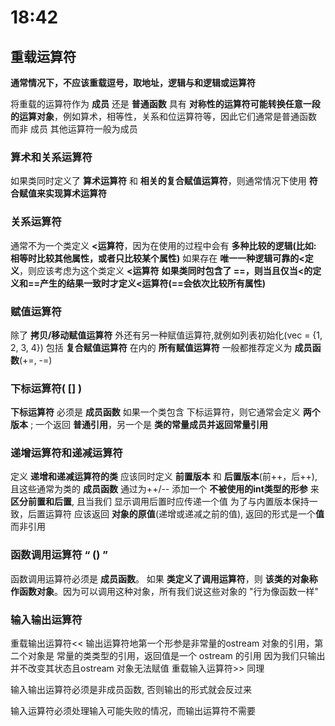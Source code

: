 # 18:42

## 重载运算符
**通常情况下，不应该重载逗号，取地址，逻辑与和逻辑或运算符**

将重载的运算符作为 **成员** 还是 **普通函数**
具有 **对称性的运算符可能转换任意一段的运算对象**，例如算术，相等性，关系和位运算符等，因此它们通常是普通函数 而非 成员
其他运算符一般为成员
    
### 算术和关系运算符
如果类同时定义了 **算术运算符** 和 **相关的复合赋值运算符**，则通常情况下使用 **符合赋值来实现算术运算符**

### 关系运算符
通常不为一个类定义 **<运算符**，因为在使用的过程中会有 **多种比较的逻辑(比如: 相等时比较其他属性，或者只比较某个属性)**
如果存在 **唯一一种逻辑可靠的<定义**，则应该考虑为这个类定义 **<运算符**
**如果类同时包含了 ==，则当且仅当<的定义和==产生的结果一致时才定义<运算符(==会依次比较所有属性)**

### 赋值运算符
除了 **拷贝/移动赋值运算符** 外还有另一种赋值运算符,就例如列表初始化(vec = {1, 2, 3, 4})
包括 **复合赋值运算符** 在内的 **所有赋值运算符** 一般都推荐定义为 **成员函数**(+=, -=)

### 下标运算符( [] )
**下标运算符** 必须是 **成员函数**
如果一个类包含 下标运算符，则它通常会定义 **两个版本** ; 一个返回 **普通引用**，另一个是 **类的常量成员并返回常量引用**

### 递增运算符和递减运算符
定义 **递增和递减运算符的类** 应该同时定义 **前置版本** 和 **后置版本**(前++，后++), 且这些通常为类的 **成员函数**
通过为++/-- 添加一个 **不被使用的int类型的形参** 来 **区分前置和后置**, 且当我们 显示调用后置时应传递一个值
为了与内置版本保持一致，后置运算符 应该返回 **对象的原值**(递增或递减之前的值), 返回的形式是一个**值**而非引用

### 函数调用运算符 “ () ”
函数调用运算符必须是 **成员函数**。
如果 **类定义了调用运算符**，则 **该类的对象称作函数对象**。因为可以调用这种对象，所有我们说这些对象的 "行为像函数一样"
        
### 输入输出运算符
重载输出运算符<<
输出运算符地第一个形参是非常量的ostream 对象的引用，第二个对象是 常量的类类型的引用，返回值是一个 ostream 的引用
因为我们只输出并不改变其状态且ostream 对象无法赋值
重载输入运算符>> 同理

输入输出运算符必须是非成员函数, 否则输出的形式就会反过来

输入运算符必须处理输入可能失败的情况，而输出运算符不需要
